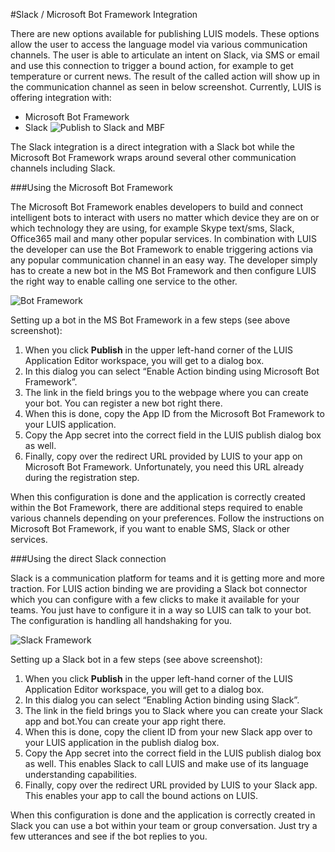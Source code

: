 <!-- 
NavPath: LUIS API
LinkLabel: Publishing to a Bot
Url: LUIS-api/documentation/PublishingToABot
Weight: 70 
-->

#Slack / Microsoft Bot Framework Integration

There are new options available for publishing LUIS models. These options allow the user to access the language model via various communication channels. The user is able to articulate an intent on Slack, via SMS or email and use this connection to trigger a bound action, for example to get temperature or current news. The result of the called action will show up in the communication channel as seen in below screenshot. Currently, LUIS is offering integration with: 

 * Microsoft Bot Framework
 * Slack
![Publish to Slack and MBF](./Images/PublishToSlack.PNG)

The Slack integration is a direct integration with a Slack bot while the Microsoft Bot Framework wraps around several other communication channels including Slack. 

###Using the Microsoft Bot Framework

The Microsoft Bot Framework enables developers to build and connect intelligent bots to interact with users no matter which device they are on or which technology they are using, for example Skype text/sms, Slack, Office365 mail and many other popular services. In combination with LUIS the developer can use the Bot Framework to enable triggering actions via any popular communication channel in an easy way. The developer simply has to create a new bot in the MS Bot Framework and then configure LUIS the right way to enable calling one service to the other. 

![Bot Framework](./Images/Botframework.png)

Setting up a bot in the MS Bot Framework in a few steps (see above screenshot): 

1. When you click **Publish** in the upper left-hand corner of the LUIS Application Editor workspace, you will get to a dialog box.
2. In this dialog you can select “Enable Action binding using Microsoft Bot Framework”.
3. The link in the field brings you to the webpage where you can create your bot. You can register a new bot right there.
4. When this is done, copy the App ID from the Microsoft Bot Framework to your LUIS application.
5. Copy the App secret into the correct field in the LUIS publish dialog box as well.
6. Finally, copy over the redirect URL provided by LUIS to your app on Microsoft Bot Framework. Unfortunately, you need this URL already during the registration step.

When this configuration is done and the application is correctly created within the Bot Framework, there are additional steps required to enable various channels depending on your preferences. Follow the instructions on Microsoft Bot Framework, if you want to enable SMS, Slack or other services. 

###Using the direct Slack connection

Slack is a communication platform for teams and it is getting more and more traction. For LUIS action binding we are providing a Slack bot connector which you can configure with a few clicks to make it available for your teams. You just have to configure it in a way so LUIS can talk to your bot. The configuration is handling all handshaking for you. 

![Slack Framework](./Images/Slack.png)

Setting up a Slack bot in a few steps (see above screenshot): 

1. When you click **Publish** in the upper left-hand corner of the LUIS Application Editor workspace, you will get to a dialog box.
2. In this dialog you can select “Enabling Action binding using Slack”.
3. The link in the field brings you to Slack where you can create your Slack app and bot.You can create your app right there.
4. When this is done, copy the client ID from your new Slack app over to your LUIS application in the publish dialog box.
5. Copy the App secret into the correct field in the LUIS publish dialog box as well. This enables Slack to call LUIS and make use of its language understanding capabilities.
6. Finally, copy over the redirect URL provided by LUIS to your Slack app. This enables your app to call the bound actions on LUIS.

When this configuration is done and the application is correctly created in Slack you can use a bot within your team or group conversation. Just try a few utterances and see if the bot replies to you. 


